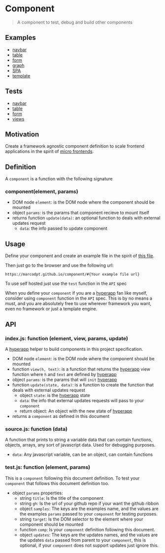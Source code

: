 # Component
> A component to test, debug and build other components

## Examples
 - [navbar](https://marcodpt.github.io/component/?url=https%3A%2F%2Fcdn.jsdelivr.net%2Fgh%2Fmarcodpt%2Fnavbar%2Fsample.js)
 - [table](https://marcodpt.github.io/component/?url=https%3A%2F%2Fcdn.jsdelivr.net%2Fgh%2Fmarcodpt%2Ftable%2Fsample.js)
 - [form](https://marcodpt.github.io/component/?url=https%3A%2F%2Fcdn.jsdelivr.net%2Fgh%2Fmarcodpt%2Fform%2Fsample.js)
 - [graph](https://marcodpt.github.io/component/?url=https%3A%2F%2Fcdn.jsdelivr.net%2Fgh%2Fmarcodpt%2Fgraph%2Fsample.js)
 - [SPA](https://marcodpt.github.io/component/?url=https%3A%2F%2Fcdn.jsdelivr.net%2Fgh%2Fmarcodpt%2Fspa%2Fsample.js)
 - [template](https://marcodpt.github.io/component/?url=https%3A%2F%2Fcdn.jsdelivr.net%2Fgh%2Fmarcodpt%2Ftemplate%2Fsample.js)

## Tests
 - [navbar](https://marcodpt.github.io/component/tests.html?url=https%3A%2F%2Fcdn.jsdelivr.net%2Fgh%2Fmarcodpt%2Fnavbar%2Ftests.js)
 - [table](https://marcodpt.github.io/component/tests.html?url=https%3A%2F%2Fcdn.jsdelivr.net%2Fgh%2Fmarcodpt%2Ftable%2Ftests.js)
 - [form](https://marcodpt.github.io/component/tests.html?url=https%3A%2F%2Fcdn.jsdelivr.net%2Fgh%2Fmarcodpt%2Fform%2Ftests.js)
 - [views](https://marcodpt.github.io/component/tests.html?url=https%3A%2F%2Fcdn.jsdelivr.net%2Fgh%2Fmarcodpt%2Fviews%2Ftests.js)

## Motivation
Create a framework agnostic component definition to scale frontend applications
in the spirit of [micro frontends](https://micro-frontends.org/).

## Definition
A `component` is a function with the following signature

### component(element, params) 
 - DOM node `element`: is the DOM node where the component should be mounted
 - object `params`: is the params that component recieve to mount itself
 - returns function `update(data)`: an optional function to deals with external 
 updates request
   - `data`: the info passed to update component

## Usage
Define your component and create an example file in the spirit of
[this file](https://raw.githubusercontent.com/marcodpt/component/main/example.js).

Then just go to the browser and use the following url:

```
https://marcodpt.github.io/component/#{Your example file url}
```

To use self hosted just use the `test` function in the `API` spec

When you define your `component` if you are a
[hyperapp](https://github.com/jorgebucaran/hyperapp) fan like myself,
consider using `component` function in the `API` spec. This is by no means
a must, and you are absolutely free to use wherever framework you want, even
no framework or just a template engine.

## API
### index.js: function (element, view, params, update)
A [hyperapp](https://github.com/jorgebucaran/hyperapp) helper to build
components in this project specification.
 - DOM node `element`: is the DOM node where the component should be mounted
 - function `view(h, text)`: is a function that returns the
[hyperapp](https://github.com/jorgebucaran/hyperapp) view
function where `h` and `text` are defined by
[hyperapp](https://github.com/jorgebucaran/hyperapp)
 - object `params`: is the params that will `init`
[hyperapp](https://github.com/jorgebucaran/hyperapp)
 - function `update(state, data)`: is a function to create the function that 
deals with external updates request
   - object `state`: is the
[hyperapp](https://github.com/jorgebucaran/hyperapp) state
   - `data`: the info that external updates requests will pass to your
`component` 
   - return object: An object with the new state of
[hyperapp](https://github.com/jorgebucaran/hyperapp)
 - returns a `component` as defined in this document
 
### source.js:  function (data)
A function that prints to string a variable data that can contain functions, 
objects, arrays, any sort of javascript data. Used for debugging purposes.
 - `data`: Any javascript variable, can be an object, can contain functions

### test.js: function (element, params)
This is a `component` following this document definition.
To test your `component` that follows this document definition too.
 - object `params` properties:
   - string `title`: Is the title of the component
   - string `gh`: Is the url of your github repo if your want the github ribbon
   - object `samples`: The keys are the examples name, and the values are the 
examples `params` passed to your `component` for testing purposes.
   - string `target`: Is the DOM selector to the element where your component
should be mounted
   - function `comp`: Is your `component` definition following this document.
   - object `updates`: The keys are the updates names, and the values are the
updates `data` passed from parent to your `component`, this is optional, if
your `component` does not support updates just ignore this.
